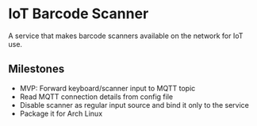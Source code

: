 

# IoT Barcode Scanner

A service that makes barcode scanners available on the network for IoT use.


## Milestones

- MVP: Forward keyboard/scanner input to MQTT topic
- Read MQTT connection details from config file
- Disable scanner as regular input source and bind it only to the service
- Package it for Arch Linux

